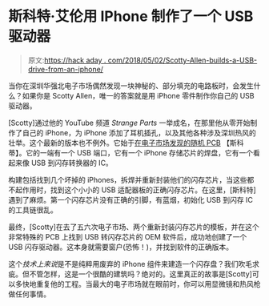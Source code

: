 # 斯科特·艾伦用 IPhone 制作了一个 USB 驱动器

> 原文:[https://hack aday . com/2018/05/02/Scotty-Allen-builds-a-USB-drive-from-an-iphone/](https://hackaday.com/2018/05/02/scotty-allen-builds-a-usb-drive-from-an-iphone/)

当你在深圳华强北电子市场偶然发现一块神秘的、部分填充的电路板时，会发生什么？如果你是 Scotty Allen，唯一的答案就是用 iPhone 零件制作你自己的 USB 驱动器。

[Scotty]通过他的 YouTube 频道 *Strange Parts* 一举成名，在那里他从零开始制作了自己的 iPhone，为 iPhone 添加了耳机插孔，以及其他各种涉及深圳热风的壮举。这个最新的版本也不例外。它始于[在电子市场发现的随机 PCB](https://www.aliexpress.com/item/Newest-Apple-LGA60-SM3267L-usb-3-0-U-disk-control-board-PCB-board-free-crystal-with/32827422131.html) 【斯科蒂】。它的一端有一个 USB 端口，它有一个 iPhone 存储芯片的焊盘，它有一个看起来像 USB 到闪存转换器的 IC。

构建包括找到几个坏掉的 iPhones，拆焊并重新封装他们的闪存芯片，当这些都不起作用时，找到这个小小的 USB 适配器板的正确闪存芯片。在这里，[斯科特]遇到了麻烦。第一个闪存芯片没有正确的引脚，有蓝烟，初始化 USB 到闪存 IC 的工具链很乱。

最终，[Scotty]在去了五六次电子市场、两个重新封装闪存芯片的模板，并在这个非常特殊的 PCB 上找到 USB 转闪存芯片的 OEM 软件后，成功地创建了一个 USB 闪存驱动器。这本身就需要窗户(恐怖！)，并找到软件的正确版本。

这个*技术上来说*是不是纯粹用废弃的 iPhone 组件来建造一个闪存盘？我们吹毛求疵。但不管怎样，这是一个很酷的建筑吗？绝对的。这里真正的故事是[Scotty]可以多快地重复他的工程。当最大的电子市场就在眼前时，你可以用显微镜和热风枪做任何事情。